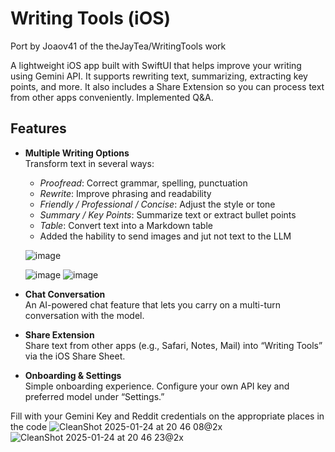 # Writing Tools (iOS)
Port by Joaov41 of the theJayTea/WritingTools work

A lightweight iOS app built with SwiftUI that helps improve your writing using Gemini API. It supports rewriting text, summarizing, extracting key points, and more. It also includes a Share Extension so you can process text from other apps conveniently. Implemented Q&A.

## Features

- **Multiple Writing Options**  
  Transform text in several ways:
  - *Proofread*: Correct grammar, spelling, punctuation  
  - *Rewrite*: Improve phrasing and readability  
  - *Friendly / Professional / Concise*: Adjust the style or tone  
  - *Summary / Key Points*: Summarize text or extract bullet points  
  - *Table*: Convert text into a Markdown table
  - Added the hability to send images and jut not text to the LLM

  ![image](https://github.com/user-attachments/assets/14513b62-9a6b-441e-8aeb-d3fc1ede6bc1)

  ![image](https://github.com/user-attachments/assets/6ff6cbc4-fa67-44d0-8eb4-fa11b0b938fe)
![image](https://github.com/user-attachments/assets/6a1d4335-4e4b-4d5b-bff8-10a86c9222e2)



- **Chat Conversation**  
  An AI-powered chat feature that lets you carry on a multi-turn conversation with the model.

- **Share Extension**  
  Share text from other apps (e.g., Safari, Notes, Mail) into “Writing Tools” via the iOS Share Sheet.

- **Onboarding & Settings**  
  Simple onboarding experience. Configure your own API key and preferred model under “Settings.”

Fill with your Gemini Key and Reddit credentials on the appropriate places in the code
![CleanShot 2025-01-24 at 20 46 08@2x](https://github.com/user-attachments/assets/aed557b8-530d-492d-b65d-45623cdd6bb0)
![CleanShot 2025-01-24 at 20 46 23@2x](https://github.com/user-attachments/assets/4d09f567-aaaf-441d-abfc-8ff0f1ae00a0)

